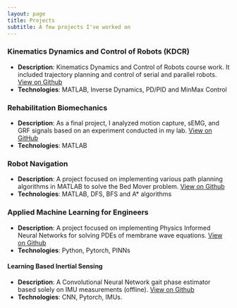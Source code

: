 ```yaml
---
layout: page
title: Projects
subtitle: A few projects I've worked on
---
```


### Kinematics Dynamics and Control of Robots (KDCR)
- **Description**: Kinematics Dynamics and Control of Robots course work. It included trajectory planning and control of serial and parallel robots. [View on Github](https://github.com/eladsimantov/KDCR/)
- **Technologies**: MATLAB, Inverse Dynamics, PD/PID and MinMax Control

### Rehabilitation Biomechanics
- **Description**: As a final project, I analyzed motion capture, sEMG, and GRF signals based on an experiment conducted in my lab. [View on GitHub](https://github.com/eladsimantov/Rehabilitation-Biomechanics/)
- **Technologies**: MATLAB


### Robot Navigation
- **Description**: A project focused on implementing various path planning algorithms in MATLAB to solve the Bed Mover problem. [View on Github](https://github.com/eladsimantov/Robot-Navigation/)
- **Technologies**: MATLAB, DFS, BFS and A* algorithms


### Applied Machine Learning for Engineers
- **Description**: A project focused on implementing Physics Informed Neural Networks for solving PDEs of membrane wave equations. [View on Github](https://github.com/eladsimantov/Applied-ML-For-Engineers/)
- **Technologies**: Python, Pytorch, PINNs


#### Learning Based Inertial Sensing
- **Description**: A Convolutional Neural Network gait phase estimator based solely on IMU measurements (offline). [View on Github](https://github.com/eladsimantov/Learning-Based-Inertial-Sensing)
- **Technologies**: CNN, Pytorch, IMUs.



